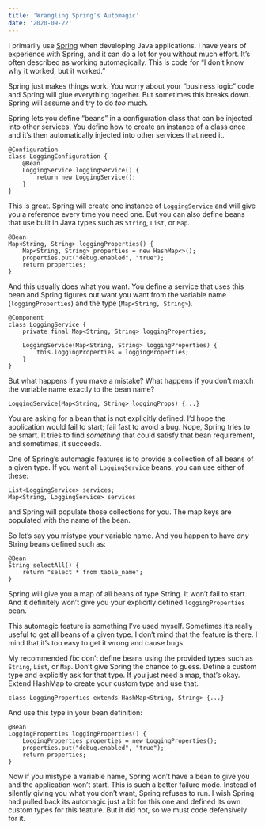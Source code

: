 ```yaml
---
title: 'Wrangling Spring’s Automagic'
date: '2020-09-22'
---
```

I primarily use [Spring](https://spring.io/projects/spring-framework) when developing Java applications. I have years of experience with Spring, and it can do a lot for you without much effort. It’s often described as working automagically. This is code for “I don’t know why it worked, but it worked.”

Spring just makes things work. You worry about your “business logic” code and Spring will glue everything together. But sometimes this breaks down. Spring will assume and try to do *too* much.

Spring lets you define “beans” in a configuration class that can be injected into other services. You define how to create an instance of a class once and it’s then automatically injected into other services that need it.

    @Configuration
    class LoggingConfiguration {
        @Bean
        LoggingService loggingService() {
            return new LoggingService();
        }
    }

This is great. Spring will create one instance of `LoggingService` and will give you a reference every time you need one. But you can also define beans that use built in Java types such as `String`, `List`, or `Map`.

    @Bean
    Map<String, String> loggingProperties() {
        Map<String, String> properties = new HashMap<>();
        properties.put("debug.enabled", "true");
        return properties;
    }

And this usually does what you want. You define a service that uses this bean and Spring figures out want you want from the variable name (`loggingProperties`) and the type (`Map<String, String>`).

    @Component
    class LoggingService {
        private final Map<String, String> loggingProperties;

        LoggingService(Map<String, String> loggingProperties) {
            this.loggingProperties = loggingProperties;
        }
    }

But what happens if you make a mistake? What happens if you don’t match the variable name exactly to the bean name?

    LoggingService(Map<String, String> loggingProps) {...}

You are asking for a bean that is not explicitly defined. I’d hope the application would fail to start; fail fast to avoid a bug. Nope, Spring tries to be smart. It tries to find *something* that could satisfy that bean requirement, and sometimes, it succeeds.

One of Spring’s automagic features is to provide a collection of all beans of a given type. If you want all `LoggingService` beans, you can use either of these:

    List<LoggingService> services;
    Map<String, LoggingService> services

and Spring will populate those collections for you. The map keys are populated with the name of the bean.

So let’s say you mistype your variable name. And you happen to have *any* String beans defined such as:

    @Bean
    String selectAll() {
        return "select * from table_name";
    }

 Spring will give you a map of all beans of type String. It won’t fail to start. And it definitely won’t give you your explicitly defined `loggingProperties` bean.

This automagic feature is something I’ve used myself. Sometimes it’s really useful to get all beans of a given type. I don’t mind that the feature is there. I mind that it’s too easy to get it wrong and cause bugs.

My recommended fix: don’t define beans using the provided types such as `String`, `List`, or `Map`. Don’t give Spring the chance to guess. Define a custom type and explicitly ask for that type. If you just need a map, that’s okay. Extend HashMap to create your custom type and use that.

    class LoggingProperties extends HashMap<String, String> {...}


And use this type in your bean definition:

    @Bean
    LoggingProperties loggingProperties() {
        LoggingProperties properties = new LoggingProperties();
        properties.put("debug.enabled", "true");
        return properties;
    }

Now if you mistype a variable name, Spring won’t have a bean to give you and the application won’t start. This is such a better failure mode. Instead of silently giving you what you don’t want, Spring refuses to run. I wish Spring had pulled back its automagic just a bit for this one and defined its own custom types for this feature. But it did not, so we must code defensively for it.